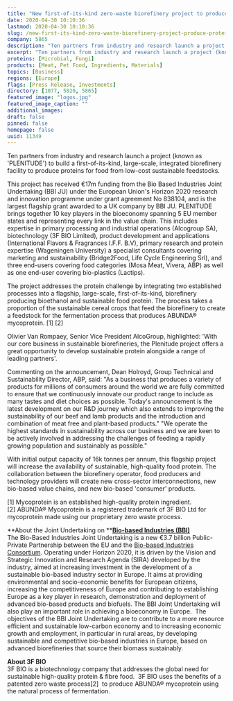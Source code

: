 ```yaml
---
title: "New first-of-its-kind zero-waste biorefinery project to produce proteins for food from feedstocks"
date: 2020-04-30 10:10:36
lastmod: 2020-04-30 10:10:36
slug: /new-first-its-kind-zero-waste-biorefinery-project-produce-proteins-food-feedstocks
company: 5865
description: "Ten partners from industry and research launch a project (known as ‘PLENITUDE’) to build a first-of-its-kind, large-scale, integrated biorefinery facility to produce proteins for food from low-cost sustainable feedstocks."
excerpt: "Ten partners from industry and research launch a project (known as ‘PLENITUDE’) to build a first-of-its-kind, large-scale, integrated biorefinery facility to produce proteins for food from low-cost sustainable feedstocks."
proteins: [Microbial, Fungi]
products: [Meat, Pet Food, Ingredients, Materials]
topics: [Business]
regions: [Europe]
flags: [Press Release, Investments]
directory: [1077, 5820, 5865]
featured_image: "logos.jpg"
featured_image_caption: ""
additional_images:
draft: false
pinned: false
homepage: false
uuid: 11349
---
```

Ten partners from industry and research launch a project (known as
'PLENITUDE') to build a first-of-its-kind, large-scale, integrated
biorefinery facility to produce proteins for food from low-cost
sustainable feedstocks.

This project has received €17m funding from the Bio Based Industries
Joint Undertaking (BBI JU) under the European Union's Horizon 2020
research and innovation programme under grant agreement No 838104, and
is the largest flagship grant awarded to a UK company by BBI JU.
PLENITUDE brings together 10 key players in the bioeconomy spanning 5 EU
member states and representing every link in the value chain. This
includes expertise in primary processing and industrial operations
(Alcogroup SA), biotechnology (3F BIO Limited), product development and
applications (International Flavors & Fragrances I.F.F. B.V), primary
research and protein expertise (Wageningen University) a specialist
consultants covering marketing and sustainability (Bridge2Food, Life
Cycle Engineering Srl), and three end-users covering food categories
(Mosa Meat, Vivera, ABP) as well as one end-user covering bio-plastics
(Lactips).

The project addresses the protein challenge by integrating two
established processes into a flagship, large-scale, first-of-its-kind,
biorefinery producing bioethanol and sustainable food protein. The
process takes a proportion of the sustainable cereal crops that feed the
biorefinery to create a feedstock for the fermentation process that
produces ABUNDA® mycoprotein. \[1\] \[2\]

Olivier Van Rompaey, Senior Vice President AlcoGroup, highlighted: 'With
our core business in sustainable biorefineries, the Plenitude project
offers a great opportunity to develop sustainable protein alongside a
range of leading partners'.

Commenting on the announcement, Dean Holroyd, Group Technical and
Sustainability Director, ABP, said: "As a business that produces a
variety of products for millions of consumers around the world we are
fully committed to ensure that we continuously innovate our product
range to include as many tastes and diet choices as possible. Today's
announcement is the latest development on our R&D journey which also
extends to improving the sustainability of our beef and lamb products
and the introduction and combination of meat free and plant-based
products." "We operate the highest standards in sustainability across
our business and we are keen to be actively involved in addressing the
challenges of feeding a rapidly growing population and sustainably as
possible."

With initial output capacity of 16k tonnes per annum, this flagship
project will increase the availability of sustainable, high-quality food
protein. The collaboration between the biorefinery operator, food
producers and technology providers will create new cross-sector
interconnections, new bio-based value chains, and new bio-based
'consumer' products.

\[1\] Mycoprotein is an established high-quality protein ingredient.\
\[2\] ABUNDA® Mycoprotein is a registered trademark of 3F BIO Ltd for
mycoprotein made using our proprietary zero waste process.

**About the Joint Undertaking on **[**Bio-based Industries
(BBI)**](http://www.bbi-europe.eu/)\
The Bio-Based Industries Joint Undertaking is a new €3.7 billion
Public-Private Partnership between the EU and the [Bio-based Industries
Consortium](http://biconsortium.eu/). Operating under Horizon 2020, it
is driven by the Vision and Strategic Innovation and Research Agenda
(SIRA) developed by the industry, aimed at increasing investment in the
development of a sustainable bio-based industry sector in Europe. It
aims at providing environmental and socio-economic benefits for European
citizens, increasing the competitiveness of Europe and contributing to
establishing Europe as a key player in research, demonstration and
deployment of advanced bio-based products and biofuels. The BBI Joint
Undertaking will also play an important role in achieving a bioeconomy
in Europe.  The objectives of the BBI Joint Undertaking are to
contribute to a more resource efficient and sustainable low-carbon
economy and to increasing economic growth and employment, in particular
in rural areas, by developing sustainable and competitive bio-based
industries in Europe, based on advanced biorefineries that source their
biomass sustainably.

**About 3F BIO**\
3F BIO is a biotechnology company that addresses the global need for
sustainable high-quality protein & fibre food.  3F BIO uses the benefits
of a patented zero waste process\[2\]  to produce ABUNDA® mycoprotein
using the natural process of fermentation.
